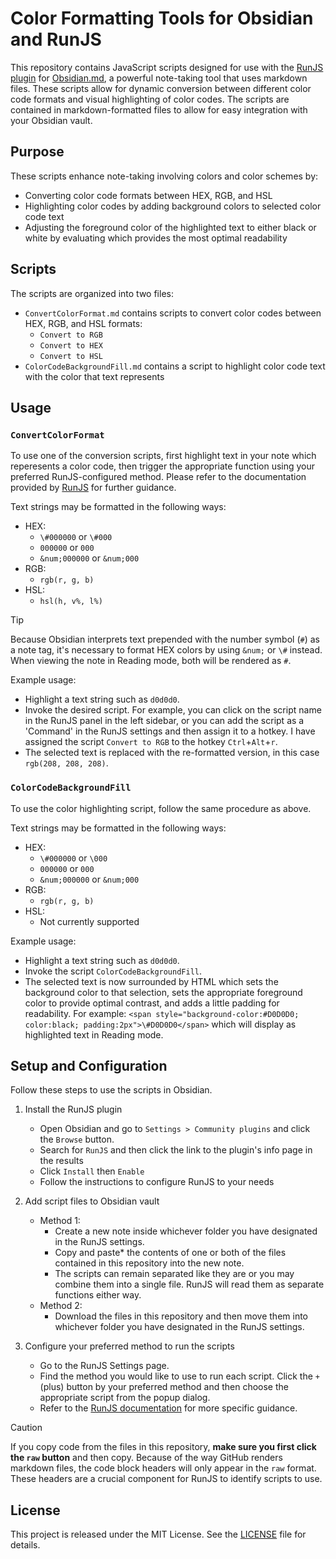 # Color Formatting Tools for Obsidian and RunJS

This repository contains JavaScript scripts designed for use with the [RunJS plugin](https://github.com/eoureo/obsidian-runjs) for [Obsidian.md](https://obsidian.md/), a powerful note-taking tool that uses markdown files. These scripts allow for dynamic conversion between different color code formats and visual highlighting of color codes. The scripts are contained in markdown-formatted files to allow for easy integration with your Obsidian vault.

## Purpose

These scripts enhance note-taking involving colors and color schemes by: 

- Converting color code formats between HEX, RGB, and HSL
- Highlighting color codes by adding background colors to selected color code text
- Adjusting the foreground color of the highlighted text to either black or white by evaluating which provides the most optimal readability

## Scripts

The scripts are organized into two files:

- `ConvertColorFormat.md` contains scripts to convert color codes between HEX, RGB, and HSL formats:
  - `Convert to RGB`
  - `Convert to HEX`
  - `Convert to HSL`
- `ColorCodeBackgroundFill.md` contains a script to highlight color code text with the color that text represents

## Usage

### `ConvertColorFormat`

To use one of the conversion scripts, first highlight text in your note which reperesents a color code, then trigger the appropriate function using your preferred RunJS-configured method. Please refer to the documentation provided by [RunJS](https://github.com/eoureo/obsidian-runjs) for further guidance.

Text strings may be formatted in the following ways: 

- HEX:
  - `\#000000` or `\#000`
  - `000000` or `000`
  - `&num;000000` or `&num;000`
- RGB:
  - `rgb(r, g, b)`
- HSL:
  - `hsl(h, v%, l%)`


> [!TIP]
> Because Obsidian interprets text prepended with the number symbol (`#`) as a note tag, it's necessary to format HEX colors by using `&num;` or `\#` instead. When viewing the note in Reading mode, both will be rendered as `#`.


Example usage:

- Highlight a text string such as `d0d0d0`.
- Invoke the desired script. For example, you can click on the script name in the RunJS panel in the left sidebar, or you can add the script as a 'Command' in the RunJS settings and then assign it to a hotkey. I have assigned the script `Convert to RGB` to the hotkey `Ctrl`+`Alt`+`r`.
- The selected text is replaced with the re-formatted version, in this case `rgb(208, 208, 208)`.

### `ColorCodeBackgroundFill`

To use the color highlighting script, follow the same procedure as above. 

Text strings may be formatted in the following ways:

- HEX:
  - `\#000000` or `\000`
  - `000000` or `000`
  - `&num;000000` or `&num;000`
- RGB:
  - `rgb(r, g, b)`
- HSL:
  - Not currently supported

Example usage:

- Highlight a text string such as `d0d0d0`.
- Invoke the script `ColorCodeBackgroundFill`.
- The selected text is now surrounded by HTML which sets the background color to that selection, sets the appropriate foreground color to provide optimal contrast, and adds a little padding for readability. For example: `<span style="background-color:#D0D0D0; color:black; padding:2px">\#D0D0D0</span>` which will display as highlighted text in Reading mode.  

## Setup and Configuration

Follow these steps to use the scripts in Obsidian.

1. Install the RunJS plugin
   - Open Obsidian and go to `Settings > Community plugins` and click the `Browse` button.
   - Search for `RunJS` and then click the link to the plugin's info page in the results
   - Click `Install` then `Enable`
   - Follow the instructions to configure RunJS to your needs

2. Add script files to Obsidian vault
   - Method 1: 
     - Create a new note inside whichever folder you have designated in the RunJS settings.
     - Copy and paste* the contents of one or both of the files contained in this repository into the new note.
     - The scripts can remain separated like they are or you may combine them into a single file. RunJS will read them as separate functions either way.
   - Method 2:
      - Download the files in this repository and then move them into whichever folder you have designated in the RunJS settings.

3. Configure your preferred method to run the scripts
   - Go to the RunJS Settings page.
   - Find the method you would like to use to run each script. Click the `+` (plus) button by your preferred method and then choose the appropriate script from the popup dialog.
   - Refer to the [RunJS documentation](https://github.com/eoureo/obsidian-runjs) for more specific guidance.

> [!CAUTION]
> If you copy code from the files in this repository, **make sure you first click the `raw` button** and then copy. Because of the way GitHub renders markdown files, the code block headers will only appear in the `raw` format. These headers are a crucial component for RunJS to identify scripts to use.

## License

This project is released under the MIT License. See the [LICENSE](LICENSE) file for details.
